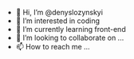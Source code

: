 - 👋 Hi, I’m @denyslozynskyi
- 👀 I’m interested in coding
- 🌱 I’m currently learning front-end
- 💞️ I’m looking to collaborate on ...
- 📫 How to reach me ...

<!---
denyslozynskyi/denyslozynskyi is a ✨ special ✨ repository because its `README.md` (this file) appears on your GitHub profile.
You can click the Preview link to take a look at your changes.
--->
